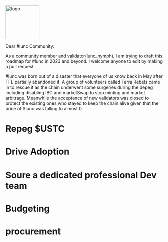  <img width="108" alt="logo" src="https://user-images.githubusercontent.com/116828797/209113042-f1244953-6853-4b70-b1d0-0d993ca16c65.png">

Dear #lunc Community:
	
As a community member and validator(lunc_nymph), I am trying to draft this roadmap for #lunc in 2023 and beyond. I welcome anyone to edit by making a pull request.
	
#lunc was born out of a disaster that everyone of us know back in May after TFL partially abandoned it. A group of volunteers called Terra Rebels came in to rescue it as the chain underwent some surgeries during the depeg including disabling IBC and marketSwap to stop minting and market arbitrage. Meanwhile the acceptance of new validators was closed to protect the existing ones who stayed to keep the chain alive given that the price of $lunc was falling to almost 0. 


# Repeg $USTC
# Drive Adoption
# Soure a dedicated professional Dev team
# Budgeting
# procurement
